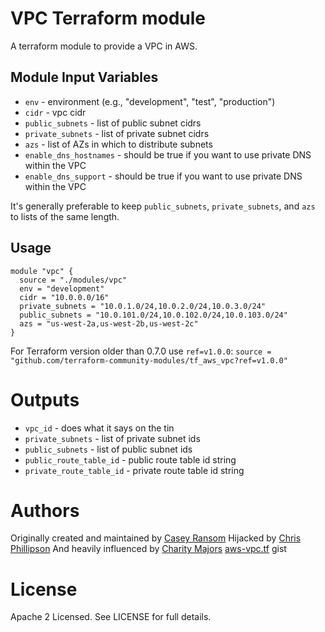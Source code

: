VPC Terraform module
===========

A terraform module to provide a VPC in AWS.


Module Input Variables
----------------------

- `env` - environment (e.g., "development", "test", "production")
- `cidr` - vpc cidr
- `public_subnets` - list of public subnet cidrs
- `private_subnets` - list of private subnet cidrs
- `azs` - list of AZs in which to distribute subnets
- `enable_dns_hostnames` - should be true if you want to use private DNS within the VPC
- `enable_dns_support` - should be true if you want to use private DNS within the VPC

It's generally preferable to keep `public_subnets`, `private_subnets`, and
`azs` to lists of the same length.

Usage
-----

```hcl
module "vpc" {
  source = "./modules/vpc"
  env = "development"
  cidr = "10.0.0.0/16"
  private_subnets = "10.0.1.0/24,10.0.2.0/24,10.0.3.0/24"
  public_subnets = "10.0.101.0/24,10.0.102.0/24,10.0.103.0/24"
  azs = "us-west-2a,us-west-2b,us-west-2c"
}
```

For Terraform version older than 0.7.0 use `ref=v1.0.0`:
`source = "github.com/terraform-community-modules/tf_aws_vpc?ref=v1.0.0"`

Outputs
=======

 - `vpc_id` - does what it says on the tin
 - `private_subnets` - list of private subnet ids
 - `public_subnets` - list of public subnet ids
 - `public_route_table_id` - public route table id string
 - `private_route_table_id` - private route table id string

Authors
=======

Originally created and maintained by [Casey Ransom](https://github.com/cransom)
Hijacked by [Chris Phillipson](https://github.com/fastnsilver)
And heavily influenced by [Charity Majors](https://github.com/charity) [aws-vpc.tf](https://gist.github.com/charity/28cbb58c913794b225afb8a0fefac542) gist

License
=======

Apache 2 Licensed. See LICENSE for full details.